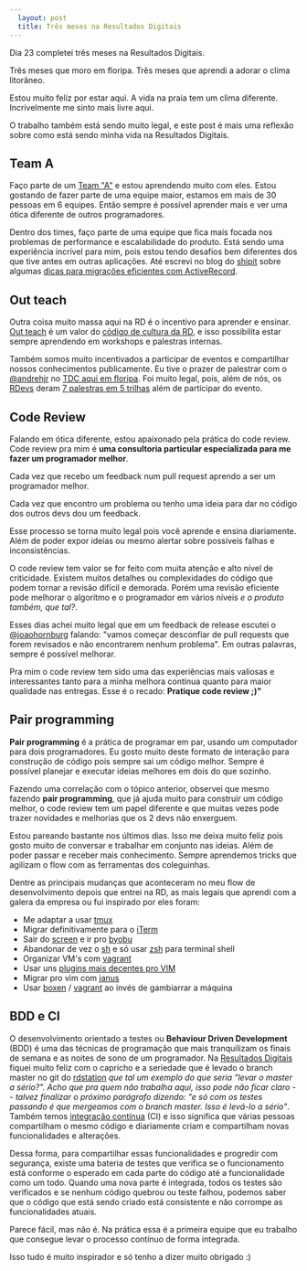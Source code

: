 ```yaml
---
  layout: post
  title: Três meses na Resultados Digitais
---
```


Dia 23 completei três meses na Resultados Digitais.

Três meses que moro em floripa. Três meses que aprendi a adorar o clima litorâneo.

Estou muito feliz por estar aqui. A vida na praia tem um clima diferente. Incrivelmente me sinto mais livre aqui.

O trabalho também está sendo muito legal, e este post é mais uma reflexão sobre como está sendo minha vida na Resultados Digitais.

## Team A

Faço parte de um [Team "A"](http://shipit.resultadosdigitais.com.br/time/) e estou aprendendo muito com eles. Estou gostando de fazer parte de uma equipe maior, estamos em mais de 30 pessoas em 6 equipes. Então sempre é possível aprender mais e ver uma ótica diferente de outros programadores.

Dentro dos times, faço parte de uma equipe que fica mais focada nos problemas de performance e escalabilidade do produto. Está sendo uma experiência incrível para mim, pois estou tendo desafios bem diferentes dos que tive antes em outras aplicações. Até escrevi no blog do [shipit](http://shipit.resultadosdigitais.com.br) sobre algumas [dicas para migrações eficientes com ActiveRecord](http://shipit.resultadosdigitais.com.br/blog/dicas-para-migracoes-eficientes-com-active-record/).

## Out teach

Outra coisa muito massa aqui na RD é o incentivo para aprender e ensinar. [Out teach](http://www.slideshare.net/resultadosdigitais/culture-code-resultados-digitais/43) é um valor do [código de cultura da RD](http://resultadosdigitais.com.br/blog/culture-code-rd/), e isso possibilita estar sempre aprendendo em workshops e palestras internas.

Também somos muito incentivados a participar de eventos e compartilhar nossos conhecimentos publicamente. Eu tive o prazer de palestrar com o [@andrehjr](https://twitter.com/andrehjr) no [TDC aqui em floripa](http://www.thedevelopersconference.com.br/tdc/2015/florianopolis/trilha-cloud-computing). Foi muito legal, pois, além de nós, os [RDevs](http://shipit.resultadosdigitais.com.br/time/) deram [7 palestras em 5 trilhas](http://shipit.resultadosdigitais.com.br/blog/resultados-digitais-no-tdc-floripa-2015/) além de participar do evento.


## Code Review

Falando em ótica diferente, estou apaixonado pela prática do code review. Code review pra mim é **uma consultoria particular especializada para me fazer um programador melhor**.

Cada vez que recebo um feedback num pull request aprendo a ser um programador melhor.

Cada vez que encontro um problema ou tenho uma ideia para dar no código dos outros devs dou um feedback.

Esse processo se torna muito legal pois você aprende e ensina diariamente. Além de poder expor ideias ou mesmo alertar sobre possíveis falhas e inconsistências.

O code review tem valor se for feito com muita atenção e alto nível de criticidade. Existem muitos detalhes ou complexidades do código que podem tornar a revisão difícil e demorada. Porém uma revisão eficiente pode melhorar o algorítmo e o programador em vários níveis _e o produto também, que tal?_.

Esses dias achei muito legal que em um feedback de release escutei o [@joaohornburg](https://twitter.com/joaohornburg) falando: "vamos começar desconfiar de pull requests que forem revisados e não encontrarem nenhum problema". Em outras palavras, sempre é possível melhorar.

Pra mim o code review tem sido uma das experiências mais valiosas e interessantes tanto para a minha melhora contínua quanto para maior qualidade nas entregas. Esse é o recado: **Pratique code review ;)"**

## __Pair programming__

__Pair programming__ é a prática de programar em par, usando um computador para dois programadores. Eu gosto muito deste formato de interação para construção de código pois sempre sai um código melhor. Sempre é possível planejar e executar ideias melhores em dois do que sozinho.

Fazendo uma correlação com o tópico anterior, observei que mesmo fazendo __pair programming__, que já ajuda muito para construir um código melhor, o code review tem um papel diferente e que muitas vezes pode trazer novidades e melhorias que os 2 devs não enxerguem.

Estou pareando bastante nos últimos dias. Isso me deixa muito feliz pois gosto muito de conversar e trabalhar em conjunto nas ideias. Além de poder passar e receber mais conhecimento. Sempre aprendemos tricks que agilizam o flow com as ferramentas dos coleguinhas.

Dentre as principais mudanças que aconteceram no meu flow de desenvolvimento depois que entrei na RD, as mais legais que aprendi com a galera da empresa ou fui inspirado por eles foram:

* Me adaptar a usar [tmux](http://tmux.sourceforge.net/)
* Migrar definitivamente para o [iTerm](https://www.iterm2.com/)
* Sair do [screen](http://linux.die.net/man/1/screen) e ir pro [byobu](http://byobu.co/)
* Abandonar de vez o [sh](http://www.gnu.org/software/bash/) e só usar [zsh](http://www.zsh.org/) para terminal shell
* Organizar VM's com [vagrant](https://vagrantup.com)
* Usar uns [plugins mais decentes pro VIM](https://github.com/astrails/dotvim)
* Migrar pro vim com [janus](https://github.com/carlhuda/janus)
* Usar [boxen](https://boxen.github.com/) / [vagrant](https://www.vagrantup.com/) ao invés de gambiarrar a máquina

## BDD e CI

O desenvolvimento orientado a testes ou __Behaviour Driven Development__ (BDD) é uma das técnicas de programação que mais tranquilizam os finais de semana e as noites de sono de um programador. Na [Resultados Digitais](http://resultadosdigitais.com.br) fiquei muito feliz com o capricho e a seriedade que é levado o branch master no git do [rdstation](http://rdstation.com.br) _que tal um exemplo do que seria "levar o master a sério?". Acho que pra quem não trabalha aqui, isso pode não ficar claro -- talvez finalizar o próximo parágrafo dizendo: "e só com os testes passando é que mergeamos com o branch master. Isso é levá-lo a sério"_. Também temos [integração contínua](http://en.wikipedia.org/wiki/Continuous_integration) (CI) e isso significa que várias pessoas compartilham o mesmo código e diariamente criam e compartilham novas funcionalidades e alterações.

Dessa forma, para compartilhar essas funcionalidades e progredir com segurança, existe uma bateria de testes que verifica se o funcionamento está conforme o esperado em cada parte do código até a funcionalidade como um todo. Quando uma nova parte é integrada, todos os testes são verificados e se nenhum código quebrou ou teste falhou, podemos saber que o código que está sendo criado está consistente e não corrompe as funcionalidades atuais.

Parece fácil, mas não é. Na prática essa é a primeira equipe que eu trabalho que consegue levar o processo contínuo de forma integrada.

Isso tudo é muito inspirador e só tenho a dizer muito obrigado :)
